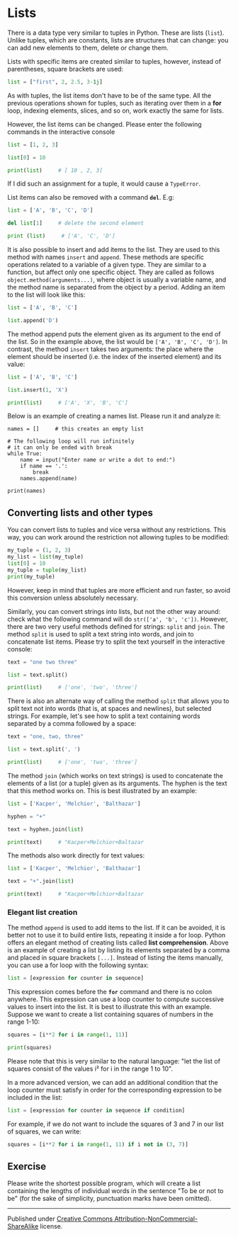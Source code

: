 # Lists

There is a data type very similar to tuples in Python. These are  lists (`list`). Unlike tuples, which are constants, lists are structures that can change: you can add new elements to them, delete or change them.

Lists with specific items are created similar to tuples, however, instead of parentheses, square brackets are used:

```python
list = ["first", 2, 2.5, 3-1j]
```

As with tuples, the list items don't have to be of the same type. All the previous operations shown for tuples, such as iterating over them in a **for** loop, indexing elements, slices, and so on, work exactly the same for lists.

However, the list items can be changed. Please enter the following commands in the interactive console

```python
list = [1, 2, 3] 

list[0] = 10

print(list)     # [ 10 , 2, 3]
```

If I did such an assignment for a tuple, it would cause a `TypeError`.

List items can also be removed with a command **`del`**. E.g:

```python
list = ['A', 'B', 'C', 'D'] 

del list[1]     # delete the second element

print (list)     # ['A', 'C', 'D']
```

It is also possible to insert and add items to the list. They are used to this  method  with names `insert` and `append`. These methods are specific operations related to a variable of a given type. They are similar to a function, but affect only one specific object. They are called as follows `object.method(arguments...)`, where object is usually a variable name, and the method name is separated from the object by a period. Adding an item to the list will look like this:

```python
list = ['A', 'B', 'C']

list.append('D')
```

The method append puts the element given as its argument to the end of the list. So in the example above, the list would be `['A', 'B', 'C', 'D']`. In contrast, the method `insert` takes two arguments: the place where the element should be inserted (i.e. the index of the inserted element) and its value:

```python
list = ['A', 'B', 'C'] 

list.insert(1, 'X')

print(list)     # ['A', 'X', 'B', 'C']
```

Below is an example of creating a names list. Please run it and analyze it:

```
names = []     # this creates an empty list 

# The following loop will run infinitely 
# it can only be ended with break
while True:
    name = input("Enter name or write a dot to end:")
    if name == '.':
        break
    names.append(name) 

print(names)
```

## Converting lists and other types

You can convert lists to tuples and vice versa without any restrictions. This way, you can work around the restriction not allowing tuples to be modified:

```python
my_tuple = (1, 2, 3)
my_list = list(my_tuple)
list[0] = 10 
my_tuple = tuple(my_list)
print(my_tuple)
```

However, keep in mind that tuples are more efficient and run faster, so avoid this conversion unless absolutely necessary.

Similarly, you can convert strings into lists, but not the other way around: check what the following command will do `str(['a', 'b', 'c'])`. However, there are two very useful methods defined for strings: `split` and `join`. The method `split` is used to split a text string into words, and join to concatenate list items. Please try to split the text yourself in the interactive console:

```python
text = "one two three"

list = text.split()

print(list)     # ['one', 'two', 'three']
```

There is also an alternate way of calling the method `split` that allows you to split text not into words (that is, at spaces and newlines), but selected strings. For example, let's see how to split a text containing words separated by a comma followed by a space:

```python
text = "one, two, three"

list = text.split(', ')

print(list)     # ['one', 'two', 'three']
```

The method `join` (which works on text strings) is used to concatenate the elements of a list (or a tuple) given as its arguments. The hyphen is the text that this method works on. This is best illustrated by an example:

```python
list = ['Kacper', 'Melchior', 'Balthazar'] 

hyphen = "+"

text = hyphen.join(list)

print(text)     # "Kacper+Melchior+Baltazar
```

The methods also work directly for text values:

```python
list = ['Kacper', 'Melchior', 'Balthazar'] 

text = "+".join(list)

print(text)     # "Kacper+Melchior+Baltazar
```

### Elegant list creation

The method `append` is used to add items to the list. If it can be avoided, it is better not to use it to build entire lists, repeating it inside a for loop. Python offers an elegant method of creating lists called **list comprehension**. Above is an example of creating a list by listing its elements separated by a comma and placed in square brackets `[...]`. Instead of listing the items manually, you can use a for loop  with the following syntax:

```python
list = [expression for counter in sequence]
```

This expression comes before the **`for`** command and there is no colon anywhere. This expression can use a loop counter to compute successive values to insert into the list. It is best to illustrate this with an example. Suppose we want to create a list containing squares of numbers in the range 1-10:

```python
squares = [i**2 for i in range(1, 11)]

print(squares)
```

Please note that this is very similar to the natural language: "let the list of squares consist of the values i² for i in the range 1 to 10".

In a more advanced version, we can add an additional condition that the loop counter must satisfy in order for the corresponding expression to be included in the list:

```python
list = [expression for counter in sequence if condition]
```

For example, if we do not want to include the squares of 3 and 7 in our list of squares, we can write:

```python
squares = [i**2 for i in range(1, 11) if i not in (3, 7)]
```

## Exercise

Please write the shortest possible program, which will create a list containing the lengths of individual words in the sentence "To be or not to be" (for the sake of simplicity, punctuation marks have been omitted).





<hr/>

Published under [Creative Commons Attribution-NonCommercial-ShareAlike](https://creativecommons.org/licenses/by-nc-sa/4.0/) license.
